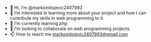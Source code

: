 - 👋 Hi, I’m @markomilojevic2407993
- 👀 I’m interested in learning more about your project and how I can contribute my skills in web programming to it.
- 🌱 I’m currently learning php
- 💞️ I’m looking to collaborate on web programming projects.
- 📫 How to reach me markomilojevic2407993@gmail.com

<!---
markomilojevic2407993/markomilojevic2407993 is a ✨ special ✨ repository because its `README.md` (this file) appears on your GitHub profile.
You can click the Preview link to take a look at your changes.
--->
